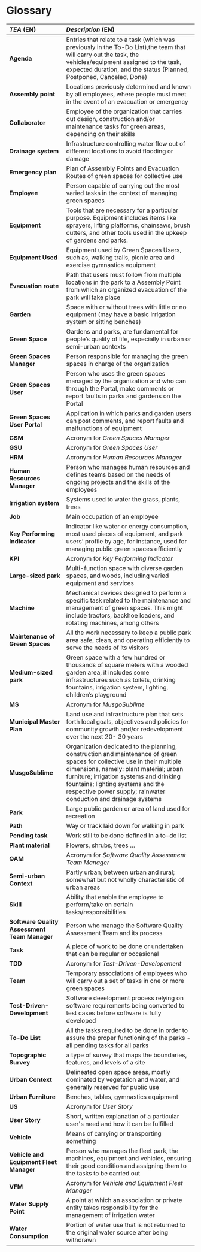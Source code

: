 # Glossary

| **_TEA_** (EN)                               | **_Description_** (EN)                                                                                                                                                                                                                                                                                                |
|:---------------------------------------------|:----------------------------------------------------------------------------------------------------------------------------------------------------------------------------------------------------------------------------------------------------------------------------------------------------------------------|
| **Agenda**                                   | Entries that relate to a task (which was previously in the To-Do List),the team that will carry out the task, the vehicles/equipment assigned to the task, expected duration, and the status (Planned, Postponed, Canceled, Done)                                                                                     |
| **Assembly point**                           | Locations previously determined and known by all employees, where people must meet in the event of an evacuation or emergency                                                                                                                                                                                         |
| **Collaborator**                             | Employee of the organization that carries out design, construction and/or maintenance tasks for green areas, depending on their skills                                                                                                                                                                                
| **Drainage system**                          | Infrastructure controlling water flow out of different locations to avoid flooding or damage                                                                                                                                                                                                                          |
| **Emergency plan**                           | Plan of Assembly Points and Evacuation Routes of green spaces for collective use                                                                                                                                                                                                                                      |
| **Employee**                                 | Person capable of carrying out the most varied tasks in the context of managing green spaces                                                                                                                                                                                                                          |
| **Equipment**                                | Tools that are necessary for a particular purpose. Equipment includes items like sprayers, lifting platforms, chainsaws, brush cutters, and other tools used in the upkeep of gardens and parks.                                                                                                                      |
| **Equipment Used**                           | Equipment used by Green Spaces Users, such as, walking trails, picnic area and exercise gymnastics equipment                                                                                                                                                                                                          |
| **Evacuation route**                         | Path that users must follow from multiple locations in the park to a Assembly Point from which an organized evacuation of the park will take place                                                                                                                                                                    |
| **Garden**                                   | Space with or without trees with little or no equipment (may have a basic irrigation system or sitting benches)                                                                                                                                                                                                       |
| **Green Space**                              | Gardens and parks, are fundamental for people’s quality of life, especially in urban or semi-urban contexts                                                                                                                                                                                                           |
| **Green Spaces Manager**                     | Person responsible for managing the green spaces in charge of the organization                                                                                                                                                                                                                                        
| **Green Spaces User**                        | Person who uses the green spaces managed by the organization and who can through the Portal, make comments or report faults in parks and gardens on the Portal                                                                                                                                                        
| **Green Spaces User Portal**                 | Application in which parks and garden users can post comments, and report faults and malfunctions of equipment                                                                                                                                                                                                        |
| **GSM**                                      | Acronym for _Green Spaces Manager_                                                                                                                                                                                                                                                                                    |
| **GSU**                                      | Acronym for _Green Spaces User_                                                                                                                                                                                                                                                                                       |
| **HRM**                                      | Acronym for _Human Resources Manager_                                                                                                                                                                                                                                                                                 |
| **Human Resources Manager**                  | Person who manages human resources and defines teams based on the needs of ongoing projects and the skills of the employees                                                                                                                                                                                           |
| **Irrigation system**                        | Systems used to water the grass, plants, trees                                                                                                                                                                                                                                                                        |
| **Job**                                      | Main occupation of an employee                                                                                                                                                                                                                                                                                        |
| **Key Performing Indicator**                 | Indicator like water or energy consumption, most used pieces of equipment, and park users’ profile by age, for instance, used for managing public green spaces efficiently                                                                                                                                            |
| **KPI**                                      | Acronym for _Key Performing Indicator_                                                                                                                                                                                                                                                                                |
| **Large-sized park**                         | Multi-function space with diverse garden spaces, and woods, including varied equipment and services                                                                                                                                                                                                                   |
| **Machine**                                  | Mechanical devices designed to perform a specific task related to the maintenance and management of green spaces. This might include tractors, backhoe loaders, and rotating machines, among others                                                                                                                   |
| **Maintenance of Green Spaces**              | All the work necessary to keep a public park area safe, clean, and operating efficiently to serve the needs of its visitors                                                                                                                                                                                           |
| **Medium-sized park**                        | Green space with a few hundred or thousands of square meters with a wooded garden area, it includes some infrastructures such as toilets, drinking fountains, irrigation system, lighting, children’s playground                                                                                                      |
| **MS**                                       | Acronym for _MusgoSublime_                                                                                                                                                                                                                                                                                            |
| **Municipal Master Plan**                    | Land use and infrastructure plan that sets forth local goals, objectives and policies for community growth and/or redevelopment over the next 20- 30 years                                                                                                                                                            |
| **MusgoSublime**                             | Organization dedicated to the planning, construction and maintenance of green spaces for collective use in their multiple dimensions, namely: plant material; urban furniture; irrigation systems and drinking fountains; lighting systems and the respective power supply; rainwater conduction and drainage systems |
| **Park**                                     | Large public garden or area of land used for recreation                                                                                                                                                                                                                                                               |
| **Path**                                     | Way or track laid down for walking in park                                                                                                                                                                                                                                                                            |
| **Pending task**                             | Work still to be done defined in a to-do list                                                                                                                                                                                                                                                                         |
| **Plant material**                           | Flowers, shrubs, trees …                                                                                                                                                                                                                                                                                              |
| **QAM**                                      | Acronym for _Software Quality Assessment Team Manager_                                                                                                                                                                                                                                                                |
| **Semi-urban Context**                       | Partly urban; between urban and rural; somewhat but not wholly characteristic of urban areas                                                                                                                                                                                                                          |
| **Skill**                                    | Ability that enable the employee to perform/take on certain tasks/responsibilities                                                                                                                                                                                                                                    |
| **Software Quality Assessment Team Manager** | Person who manage the Software Quality Assessment Team and its process                                                                                                                                                                                                                                                |
| **Task**                                     | A piece of work to be done or undertaken that can be regular or occasional                                                                                                                                                                                                                                            |
| **TDD**                                      | Acronym for _Test-Driven-Developement_                                                                                                                                                                                                                                                                                |
| **Team**                                     | Temporary associations of employees who will carry out a set of tasks in one or more green spaces                                                                                                                                                                                                                     |
| **Test-Driven-Development**                  | Software development process relying on software requirements being converted to test cases before software is fully developed                                                                                                                                                                                        |
| **To-Do List**                               | All the tasks required to be done in order to assure the proper functioning of the parks - all pending tasks for all parks                                                                                                                                                                                            |
| **Topographic Survey**                       | a type of survey that maps the boundaries, features, and levels of a site                                                                                                                                                                                                                                             |
| **Urban Context**                            | Delineated open space areas, mostly dominated by vegetation and water, and generally reserved for public use                                                                                                                                                                                                          |
| **Urban Furniture**                          | Benches, tables, gymnastics equipment                                                                                                                                                                                                                                                                                 |
| **US**                                       | Acronym for _User Story_                                                                                                                                                                                                                                                                                              |
| **User Story**                               | Short, written explanation of a particular user's need and how it can be fulfilled                                                                                                                                                                                                                                    |
| **Vehicle**                                  | Means of carrying or transporting something                                                                                                                                                                                                                                                                           |
| **Vehicle and Equipment Fleet Manager**      | Person who manages the fleet park, the machines, equipment and vehicles, ensuring their good condition and assigning them to the tasks to be carried out                                                                                                                                                              |
| **VFM**                                      | Acronym for _Vehicle and Equipment Fleet Manager_                                                                                                                                                                                                                                                                     
| **Water Supply Point**                       | A point at which an association or private entity takes responsibility for the management of irrigation water                                                                                                                                                                                                         
| **Water Consumption**                        | Portion of water use that is not returned to the original water source after being withdrawn                                                                                                                                                                                                                          





	
 

	

